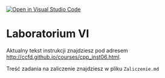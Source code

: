 [![Open in Visual Studio Code](https://classroom.github.com/assets/open-in-vscode-2e0aaae1b6195c2367325f4f02e2d04e9abb55f0b24a779b69b11b9e10269abc.svg)](https://classroom.github.com/online_ide?assignment_repo_id=17392148&assignment_repo_type=AssignmentRepo)
# Laboratorium VI

Aktualny tekst instrukcji znajdziesz pod adresem <http://ccfd.github.io/courses/cpp_inst06.html>.

Treść zadania na zaliczenie znajdziesz w pliku `Zaliczenie.md`
